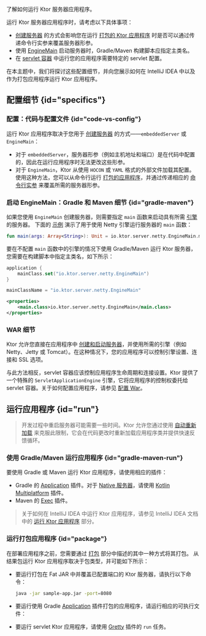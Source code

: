 [//]: # (title: 运行)

<show-structure for="chapter" depth="2"/>

<link-summary>
了解如何运行 Ktor 服务器应用程序。
</link-summary>

运行 Ktor 服务器应用程序时，请考虑以下具体事项：
* [创建服务器](server-create-and-configure.topic) 的方式会影响您在运行 [打包的 Ktor 应用程序](#package) 时是否可以通过传递命令行实参来覆盖服务器形参。
* 使用 [EngineMain](server-create-and-configure.topic#engine-main) 启动服务器时，Gradle/Maven 构建脚本应指定主类名。
* 在 [servlet 容器](server-war.md) 中运行您的应用程序需要特定的 servlet 配置。

在本主题中，我们将探讨这些配置细节，并向您展示如何在 IntelliJ IDEA 中以及作为打包应用程序运行 Ktor 应用程序。

## 配置细节 {id="specifics"}

### 配置：代码与配置文件 {id="code-vs-config"}

运行 Ktor 应用程序取决于您用于 [创建服务器](server-create-and-configure.topic) 的方式——`embeddedServer` 或 `EngineMain`：
* 对于 `embeddedServer`，服务器形参（例如主机地址和端口）是在代码中配置的，因此在运行应用程序时无法更改这些形参。
* 对于 `EngineMain`，Ktor 从使用 `HOCON` 或 `YAML` 格式的外部文件加载其配置。使用这种方法，您可以从命令行运行 [打包的应用程序](#package)，并通过传递相应的 [命令行实参](server-configuration-file.topic#command-line) 来覆盖所需的服务器形参。

### 启动 EngineMain：Gradle 和 Maven 细节 {id="gradle-maven"}

如果您使用 `EngineMain` 创建服务器，则需要指定 `main` 函数来启动具有所需 [引擎](server-engines.md) 的服务器。
下面的 [示例](https://github.com/ktorio/ktor-documentation/tree/%ktor_version%/codeSnippets/snippets/engine-main) 演示了用于使用 Netty 引擎运行服务器的 `main` 函数：

```kotlin
fun main(args: Array<String>): Unit = io.ktor.server.netty.EngineMain.main(args)
```

要在不配置 `main` 函数中的引擎的情况下使用 Gradle/Maven 运行 Ktor 服务器，您需要在构建脚本中指定主类名，如下所示：

<TabItem title="Gradle (Kotlin)" group-key="kotlin">

```kotlin
application {
    mainClass.set("io.ktor.server.netty.EngineMain")
}
```

</TabItem>
<TabItem title="Gradle (Groovy)" group-key="groovy">

```groovy
mainClassName = "io.ktor.server.netty.EngineMain"
```

</TabItem>
<TabItem title="Maven" group-key="maven">

```xml
<properties>
    <main.class>io.ktor.server.netty.EngineMain</main.class>
</properties>
```

</TabItem>

### WAR 细节

Ktor 允许您直接在应用程序中 [创建和启动服务器](server-create-and-configure.topic)，并使用所需的引擎（例如 Netty、Jetty 或 Tomcat）。在这种情况下，您的应用程序可以控制引擎设置、连接和 SSL 选项。

与此方法相反，servlet 容器应该控制应用程序生命周期和连接设置。Ktor 提供了一个特殊的 `ServletApplicationEngine` 引擎，它将应用程序的控制权委托给 servlet 容器。关于如何配置应用程序，请参见 [配置 War](server-war.md#configure-war)。

## 运行应用程序 {id="run"}
> 开发过程中重启服务器可能需要一些时间。Ktor 允许您通过使用 [自动重新加载](server-auto-reload.topic) 来克服此限制，它会在代码更改时重新加载应用程序类并提供快速反馈循环。

### 使用 Gradle/Maven 运行应用程序 {id="gradle-maven-run"}

要使用 Gradle 或 Maven 运行 Ktor 应用程序，请使用相应的插件：
* Gradle 的 [Application](server-packaging.md) 插件。对于 [Native 服务器](server-native.md)，请使用 [Kotlin Multiplatform](https://plugins.gradle.org/plugin/org.jetbrains.kotlin.multiplatform) 插件。
* Maven 的 [Exec](https://www.mojohaus.org/exec-maven-plugin/) 插件。

> 关于如何在 IntelliJ IDEA 中运行 Ktor 应用程序，请参见 IntelliJ IDEA 文档中的 [运行 Ktor 应用程序](https://www.jetbrains.com/help/idea/ktor.html#run_ktor_app) 部分。

### 运行打包应用程序 {id="package"}

在部署应用程序之前，您需要通过 [打包](server-deployment.md#packaging) 部分中描述的其中一种方式将其打包。
从结果包运行 Ktor 应用程序取决于包类型，并可能如下所示：
* 要运行打包在 Fat JAR 中并覆盖已配置端口的 Ktor 服务器，请执行以下命令：
   ```Bash
   java -jar sample-app.jar -port=8080
   ```
* 要运行使用 Gradle [Application](server-packaging.md) 插件打包的应用程序，请运行相应的可执行文件：

   <Tabs group="os">
   <TabItem title="Linux/macOS" group-key="unix">
   <code-block code="./ktor-sample"/>
   </TabItem>
   <TabItem title="Windows" group-key="windows">
   <code-block code="ktor-sample.bat"/>
   </TabItem>
   </Tabs>
  
* 要运行 servlet Ktor 应用程序，请使用 [Gretty](server-war.md#run) 插件的 `run` 任务。